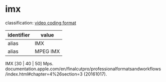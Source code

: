 # imx
classification: [video coding format](video.md)

| identifier     | value
| -------------- | -----
| alias          | IMX
| alias          | MPEG IMX

IMX [30 | 40 | 50] Mps.
documentation.apple.com/en/finalcutpro/professionalformatsandworkflows/index.html#chapter=4%26section=3
(20161017).